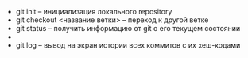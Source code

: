 * git init – инициализация локального repository
* git checkout <название ветки> – переход к другой ветке
* git status – получить информацию от git о его текущем состоянии
* 
* git log – вывод на экран истории всех коммитов с их хеш-кодами
